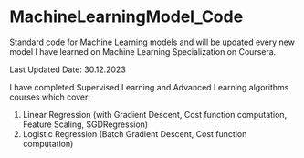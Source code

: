 # MachineLearningModel_Code
Standard code for Machine Learning models and will be updated every new model I have learned on Machine Learning Specialization on Coursera.

Last Updated Date: 30.12.2023

I have completed Supervised Learning and Advanced Learning algorithms courses which cover:
1. Linear Regression (with Gradient Descent, Cost function computation, Feature Scaling, SGDRegression)
2. Logistic Regression (Batch Gradient Descent, Cost function computation)
